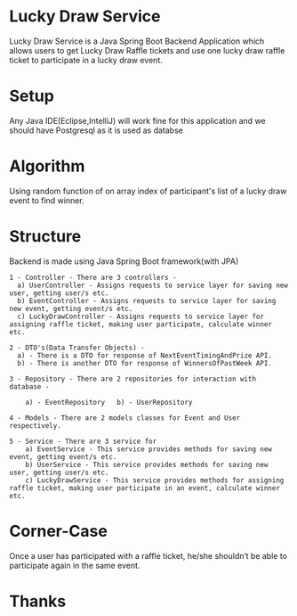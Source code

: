 # Lucky Draw Service
  Lucky Draw Service is a Java Spring Boot Backend Application which allows users 
  to get Lucky Draw Raffle tickets and use one lucky draw raffle ticket to participate in a lucky draw event.

# Setup
  Any Java IDE(Eclipse,IntelliJ) will work fine for this application and we should have Postgresql 
  as it is used as databse

# Algorithm
  Using random function of on array index of participant's list of a lucky draw event to find winner.

# Structure
 Backend is made using Java Spring Boot framework(with JPA)
 
    1 - Controller - There are 3 controllers - 
      a) UserController - Assigns requests to service layer for saving new user, getting user/s etc.
      b) EventController - Assigns requests to service layer for saving new event, getting event/s etc.
      c) LuckyDrawController - Assigns requests to service layer for assigning raffle ticket, making user participate, calculate winner etc.
    
    2 - DTO's(Data Transfer Objects) - 
      a) - There is a DTO for response of NextEventTimingAndPrize API.
      b) - There is another DTO for response of WinnersOfPastWeek API.
      
    3 - Repository - There are 2 repositories for interaction with database - 
    
        a) - EventRepository   b) - UserRepository
        
    4 - Models - There are 2 models classes for Event and User respectively.
    
    5 - Service - There are 3 service for
        a) EventService - This service provides methods for saving new event, getting event/s etc.
        b) UserService - This service provides methods for saving new user, getting user/s etc.
        c) LuckyDrawService - This service provides methods for assigning raffle ticket, making user participate in an event, calculate winner etc.
        
# Corner-Case
 Once a user has participated with a raffle ticket, he/she shouldn’t be able to participate again in the same event.
  
# Thanks
  

      
 


